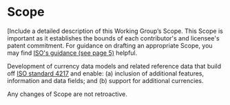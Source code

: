 # Scope

[Include a detailed description of this Working Group’s Scope.  This Scope is important as it establishes the bounds of each contributor's and licensee's patent commitment. For guidance on drafting an appropriate Scope, you may find [ISO's guidance (see page 5)](https://www.iso.org/files/live/sites/isoorg/files/developing_standards/docs/en/how-to-write-standards.pdf "ISO How To Write Standards Guide") helpful.

Development of currency data models and related reference data that build off [ISO standard 4217](https://www.iso.org/iso-4217-currency-codes.html) and enable: (a) inclusion of additional features, information and data fields; and (b) support for additional currencies.

Any changes of Scope are not retroactive. 
